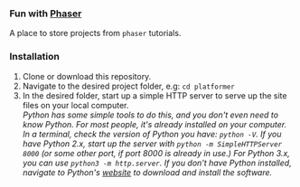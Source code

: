 ### Fun with [Phaser](https://phaser.io/)

A place to store projects from `phaser` tutorials.

### Installation
1. Clone or download this repository.
2. Navigate to the desired project folder, e.g: `cd platformer`
3. In the desired folder, start up a simple HTTP server to serve up the site files on your local computer.\
  *Python has some simple tools to do this, and you don't even need to know Python. For most people, it's already installed on your computer.
  In a terminal, check the version of Python you have: `python -V`. If you have Python 2.x, start up the server with `python -m SimpleHTTPServer 8000` (or some other port, if port 8000 is already in use.) For Python 3.x, you can use `python3 -m http.server`. If you don't have Python installed, navigate to Python's [website](https://www.python.org/) to download and install the software.*
